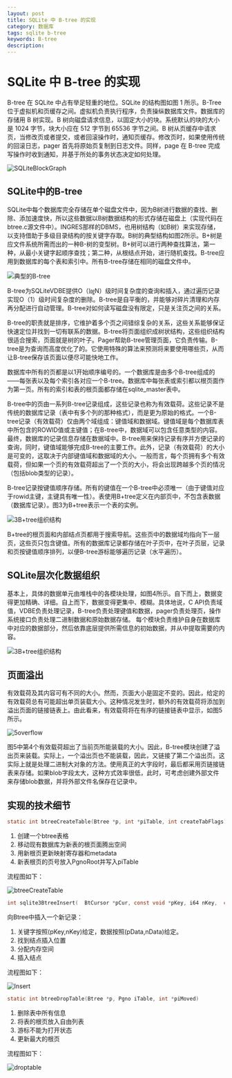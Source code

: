 ```yaml
---
layout: post
title: SQLite 中 B-tree 的实现
category: 数据库
tags: sqlite b-tree
keywords: B-tree
description:
---
```


# SQLite 中 B-tree 的实现

B-tree 在 SQLite 中占有举足轻重的地位。SQLite 的结构图如图 1 所示。B-Tree 位于虚拟机和页缓存之间。虚拟机负责执行程序，负责操纵数据库文件。数据库的存储用 B 树实现。B 树向磁盘请求信息，以固定大小的块。系统默认的块的大小是 1024 字节，块大小应在 512 字节到 65536 字节之间。B 树从页缓存中请求页，当修改页或者提交，或者回滚操作时，通知页缓存。修改页时，如果使用传统的回滚日志，pager 首先将原始页复制到日志文件。同样，page 在 B-tree 完成写操作时收到通知，并基于所处的事务状态决定如何处理。

![SQLiteBlockGraph](/assets/img/post/20170821/SQLiteBlockGraph.jpg)

## SQLite中的B-tree

SQLite中每个数据库完全存储在单个磁盘文件中，因为B树进行数据的查找、删除、添加速度快，所以这些数据以B树数据结构的形式存储在磁盘上（实现代码在btree.c源文件中）。INGRES那样的DBMS，也用树结构（如B树）来实现存储，以支持借助于多级目录结构的按关键字存取。B树的典型结构如图2所示。B+树是应文件系统所需而出的一种B-树的变型树。B+树可以进行两种查找算法，第一种，从最小关键字起顺序查找；第二种，从根结点开始，进行随机查找。B-tree应用到数据库的每个表和索引中。所有B-tree存储在相同的磁盘文件中。

![典型的B-tree](/assets/img/post/20170821/典型的B-tree.jpg)


B-tree为SQLiteVDBE提供O（㏒N）级时间复杂度的查询和插入，通过遍历记录实现O（1）级时间复杂度的删除。B-tree是自平衡的，并能够对碎片清理和内存再分配进行自动管理。B-tree对如何读写磁盘没有限定，只是关注页之间的关系。

B-tree的职责就是排序，它维护着多个页之间错综复杂的关系，这些关系能够保证快速定位并找到一切有联系的数据。B-tree将页面组织成树状结构，这些组织结构很适合搜索，页面就是树的叶子。Pager帮助B-tree管理页面，它负责传输。B-tree是为查询而高度优化了的。它使用特殊的算法来预测将来要使用哪些页，从而让B-tree保存该页面以便尽可能快地工作。

数据库中所有的页都是以1开始顺序编号的。一个数据库是由多个B-tree组成的——每张表以及每个索引各对应一个B-tree。数据库中每张表或索引都以根页面作为第一页。所有的索引和表的根页面都存储在sqlite_master表中。

B-tree中的页由一系列B-tree记录组成，这些记录也称为有效载荷。这些记录不是传统的数据库记录（表中有多个列的那种格式），而是更为原始的格式。一个B-tree记录（有效载荷）仅由两个域组成：键值域和数据域。键值域是每个数据库表中所包含的ROWID值或主键值；在B-tree中，数据域可以包含任意类型的内容。最终，数据库的记录信息存储在数据域中。B-tree用来保持记录有序并方便记录的查询，同时，键值域能够完成B-tree的主要工作。此外，记录（有效载荷）的大小是可变的，这取决于内部键值域和数据域的大小。一般而言，每个页拥有多个有效载荷，但如果一个页的有效载荷超出了一个页的大小，将会出现跨越多个页的情况（包括blob类型的记录）。

B-tree记录按键值顺序存储。所有的键值在一个B-tree中必须唯一（由于键值对应于rowid主键，主键具有唯一性）。表使用B+tree定义在内部页中，不包含表数据（数据库记录）。图3为B+tree表示一个表的实例。

![3B+tree组织结构](/assets/img/post/20170821/3B+tree组织结构.jpg)

B+tree的根页面和内部结点页都用于搜索导航。这些页中的数据域均指向下一层页，这些页只包含键值。所有的数据库记录都存储在叶子页中，在叶子页层，记录和页按键值顺序排列，以便B-tree游标能够遍历记录（水平遍历）。

## SQLite层次化数据组织

基本上，具体的数据单元由堆栈中的各模块处理，如图4所示。自下而上，数据变得更加精确、详细。自上而下，数据变得更集中、模糊。具体地说，C API负责域值，VDBE负责处理记录，B-tree负责处理键值和数据，pager负责处理页，操作系统接口负责处理二进制数据和原始数据存储。 每个模块负责维护自身在数据库中对应的数据部分，然后依靠底层提供所需信息的初始数据，并从中提取需要的内容。

![3B+tree组织结构](/assets/img/post/20170821/4hierarchicalorganization.jpg)

## 页面溢出

有效载荷及其内容可有不同的大小。然而，页面大小是固定不变的。因此，给定的有效载荷总有可能超出单页装载大小。这种情况发生时，额外的有效载荷将添加到溢出页面的链接链表上。由此看来，有效载荷将在有序的链接链表中显示，如图5所示。

![5overflow](/assets/img/post/20170821/5overflow.jpg)

图5中第4个有效载荷超出了当前页所能装载的大小。因此，B-tree模块创建了溢出页来装载。实际上，一个溢出页也不能装载，因此，又链接了第二个溢出页。这实际上就是处理二进制大对象的方法。使用真正的大字段时，最后都采用页链接链表来存储。如果blob字段太大，这种方式效率很低，此时，可考虑创建外部文件来存储blob数据，并将外部文件名保存在记录中。

## 实现的技术细节

```c
static int btreeCreateTable(Btree *p, int *piTable, int createTabFlags)
```

1. 创建一个btree表格
2. 移动现有数据库为新表的根页面腾出空间
3. 用新根页更新映射寄存器和metadata
4. 新表根页的页号放入PgnoRoot并写入piTable

流程图如下：

![btreeCreateTable](/assets/img/post/20170821/btreeCreateTable.jpg)

```c
int sqlite3BtreeInsert(  BtCursor *pCur, const void *pKey, i64 nKey,  const void *pData, int nData, int nZero,  int appendBias, int seekResult)
```

向Btree中插入一个新记录：

1. 关键字按照(pKey,nKey)给定，数据按照(pData,nData)给定。
2. 找到结点插入位置
3. 分配内存空间
4. 插入结点

流程图如下：

![Insert](/assets/img/post/20170821/Insert.jpg)

```c
static int btreeDropTable(Btree *p, Pgno iTable, int *piMoved)
```

1. 删除表中所有信息
2. 将表的根页放入自由列表
3. 游标不能为打开状态
4. 更新最大的根页

流程图如下：

![droptable](/assets/img/post/20170821/droptable.jpg)
